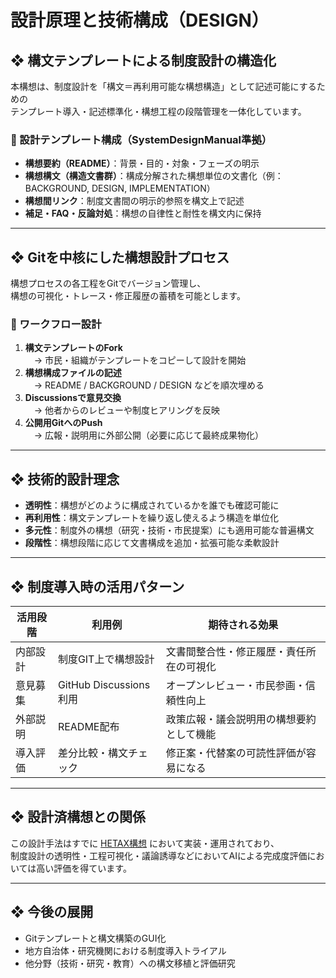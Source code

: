 # 設計原理と技術構成（DESIGN）

## ❖ 構文テンプレートによる制度設計の構造化

本構想は、制度設計を「構文＝再利用可能な構想構造」として記述可能にするための  
テンプレート導入・記述標準化・構想工程の段階管理を一体化しています。

### 🧩 設計テンプレート構成（SystemDesignManual準拠）

- **構想要約（README）**：背景・目的・対象・フェーズの明示
- **構想構文（構造文書群）**：構成分解された構想単位の文書化（例：BACKGROUND, DESIGN, IMPLEMENTATION）
- **構想間リンク**：制度文書間の明示的参照を構文上で記述
- **補足・FAQ・反論対処**：構想の自律性と耐性を構文内に保持

---

## ❖ Gitを中核にした構想設計プロセス

構想プロセスの各工程をGitでバージョン管理し、  
構想の可視化・トレース・修正履歴の蓄積を可能とします。

### 🔁 ワークフロー設計

1. **構文テンプレートのFork**  
　→ 市民・組織がテンプレートをコピーして設計を開始  
2. **構想構成ファイルの記述**  
　→ README / BACKGROUND / DESIGN などを順次埋める  
3. **Discussionsで意見交換**  
　→ 他者からのレビューや制度ヒアリングを反映  
4. **公開用GitへのPush**  
　→ 広報・説明用に外部公開（必要に応じて最終成果物化）  

---

## ❖ 技術的設計理念

- **透明性**：構想がどのように構成されているかを誰でも確認可能に  
- **再利用性**：構文テンプレートを繰り返し使えるよう構造を単位化  
- **多元性**：制度外の構想（研究・技術・市民提案）にも適用可能な普遍構文  
- **段階性**：構想段階に応じて文書構成を追加・拡張可能な柔軟設計

---

## ❖ 制度導入時の活用パターン

| 活用段階 | 利用例 | 期待される効果 |
|-----------|--------|----------------|
| 内部設計 | 制度GIT上で構想設計 | 文書間整合性・修正履歴・責任所在の可視化 |
| 意見募集 | GitHub Discussions利用 | オープンレビュー・市民参画・信頼性向上 |
| 外部説明 | README配布 | 政策広報・議会説明用の構想要約として機能 |
| 導入評価 | 差分比較・構文チェック | 修正案・代替案の可読性評価が容易になる |

---

## ❖ 設計済構想との関係

この設計手法はすでに [HETAX構想](https://github.com/tadi-karuma/HETAX) において実装・運用されており、  
制度設計の透明性・工程可視化・議論誘導などにおいてAIによる完成度評価においては高い評価を得ています。

---

## ❖ 今後の展開

- Gitテンプレートと構文構築のGUI化  
- 地方自治体・研究機関における制度導入トライアル  
- 他分野（技術・研究・教育）への構文移植と評価研究

